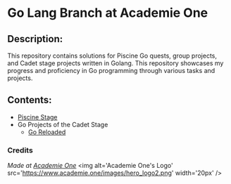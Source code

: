 # Go Lang Branch at Academie One

## Description:
This repository contains solutions for Piscine Go quests, group projects, and Cadet stage projects written in Golang. This repository showcases my progress and proficiency in Go programming through various tasks and projects.

## Contents:
- [Piscine Stage](https://github.com/bakytzhank/piscine-go/tree/main/piscine-go)
- Go Projects of the Cadet Stage
    - [Go Reloaded](https://github.com/bakytzhank/piscine-go/tree/main/go-reloaded)

### Credits
<span><i>Made at <a href='https://www.academie.one/'>Academie One</a></i></span>
<span><img alt='Academie One's Logo' src='https://www.academie.one/images/hero_logo2.png' width='20px' /></span>
